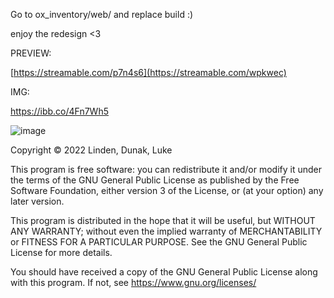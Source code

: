 Go to ox_inventory/web/ and replace build :)

enjoy the redesign <3

PREVIEW: 

[https://streamable.com/p7n4s6](https://streamable.com/wpkwec)

IMG:

https://ibb.co/4Fn7Wh5

![image](https://github.com/user-attachments/assets/1c74e13f-9d3e-4f00-ab4c-fed48e214a69)





Copyright © 2022 Linden, Dunak, Luke

This program is free software: you can redistribute it and/or modify it under the terms of the GNU General Public License as published by the Free Software Foundation, either version 3 of the License, or (at your option) any later version.

This program is distributed in the hope that it will be useful, but WITHOUT ANY WARRANTY; without even the implied warranty of MERCHANTABILITY or FITNESS FOR A PARTICULAR PURPOSE. See the GNU General Public License for more details.

You should have received a copy of the GNU General Public License along with this program. If not, see https://www.gnu.org/licenses/
